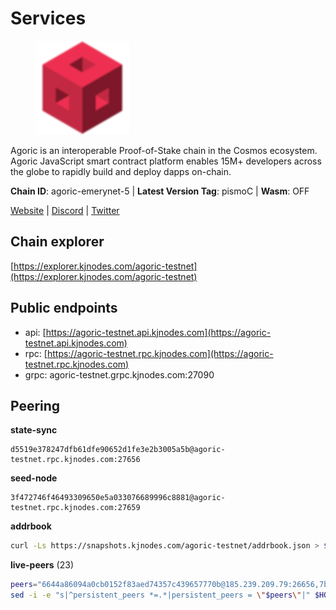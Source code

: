 # Services

<figure><img src="https://raw.githubusercontent.com/kj89/cosmos-images/main/logos/agoric.png" width="150" alt=""><figcaption></figcaption></figure>

Agoric is an interoperable Proof-of-Stake chain in the Cosmos ecosystem.  Agoric JavaScript smart contract platform enables 15M+ developers across the  globe to rapidly build and deploy dapps on-chain.

**Chain ID**: agoric-emerynet-5 | **Latest Version Tag**: pismoC | **Wasm**: OFF

[Website](https://agoric.com) | [Discord](https://discord.com/invite/qDW8DRes4s) | [Twitter](https://twitter.com/agoric)




## Chain explorer
[https://explorer.kjnodes.com/agoric-testnet](https://explorer.kjnodes.com/agoric-testnet)

## Public endpoints

* api: [https://agoric-testnet.api.kjnodes.com](https://agoric-testnet.api.kjnodes.com)
* rpc: [https://agoric-testnet.rpc.kjnodes.com](https://agoric-testnet.rpc.kjnodes.com)
* grpc: agoric-testnet.grpc.kjnodes.com:27090

## Peering

**state-sync**

```text
d5519e378247dfb61dfe90652d1fe3e2b3005a5b@agoric-testnet.rpc.kjnodes.com:27656
```

**seed-node**

```text
3f472746f46493309650e5a033076689996c8881@agoric-testnet.rpc.kjnodes.com:27659
```

**addrbook**
```bash
curl -Ls https://snapshots.kjnodes.com/agoric-testnet/addrbook.json > $HOME/.agoric/config/addrbook.json
```

**live-peers** (23)
```bash
peers="6644a86094a0cb0152f83aed74357c439657770b@185.239.209.79:26656,7b1cafa0879374125c623d854bcc0cb9cd98729e@185.213.25.151:26656,70ac007461e0d912aeba6eda56ac3fed7d3087f8@135.181.85.31:26656,8dfb920cdc2eba42b688f44fdd26e12dabfbb6a9@95.217.130.111:27656,980583e1dfd16988b6fdb22dd733f3260c535e45@192.241.137.132:26656,d5519e378247dfb61dfe90652d1fe3e2b3005a5b@65.109.68.190:27656,a49d469686e32f6490b56a2a693e83c130f3ee2a@144.76.145.151:26656,42084028a65c5d609793ffc618d1dcbf374fc301@65.109.28.219:14456,3f4e87ddb2e61fdd01398c071fa986259f096334@209.34.206.46:26656,6f9e22eba0130f1a29c25e28beeae69b2621a403@35.226.248.0:26656,793955daf95ad29f003cc4ec7e6c60c00677b2f7@5.9.81.187:30656,7ea47a018710e43a9eafd4eebc8340d2f48eb3ba@94.130.132.227:2160,a3a1e6c7a9ceec632c22769a9e369d05a796dc24@65.108.79.246:26709,a875ef614b3902dd567be2076f18239681f24e35@82.100.58.112:26656,a21bd5ae7488c18d7e6387f20ae0484acb70be01@13.215.217.74:26656,c72d05f83b53dc7f6c55d7d3e67c304716d27d80@116.202.227.117:27656,a350a919fc1295f441732b4264c6603983f720e5@35.238.67.135:26656,a73444541956b994f804f6fcf2a26d2c3c9865a3@34.67.210.29:26656,3c2abc308efdc63be1801bbb1b40900ada13349b@34.30.233.82:26656,98e1069b1cfc445e377eda6a0eadd94f7877065d@162.55.169.76:26656,32f7fbecd40b420d592ac460703c4ac647875566@65.109.23.238:26656,4dee5e4456307469d037c35eb0157f1f252b3f99@135.181.35.255:26656,d238a541e480e06269107449a70b1178ef49aba7@34.69.172.140:26656"
sed -i -e "s|^persistent_peers *=.*|persistent_peers = \"$peers\"|" $HOME/.agoric/config/config.toml
```

